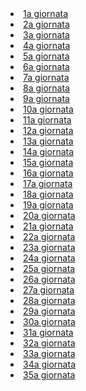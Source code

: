 <li><a href="https://denno985.github.io/giornate/1" class="active">1a giornata</a></li><li><a href="https://denno985.github.io/giornate/2" class="active">2a giornata</a></li><li><a href="https://denno985.github.io/giornate/3" class="active">3a giornata</a></li><li><a href="https://denno985.github.io/giornate/4" class="active">4a giornata</a></li><li><a href="https://denno985.github.io/giornate/5" class="active">5a giornata</a></li><li><a href="https://denno985.github.io/giornate/6" class="active">6a giornata</a></li><li><a href="https://denno985.github.io/giornate/7" class="active">7a giornata</a></li><li><a href="https://denno985.github.io/giornate/8" class="active">8a giornata</a></li><li><a href="https://denno985.github.io/giornate/9" class="active">9a giornata</a></li><li><a href="https://denno985.github.io/giornate/10" class="active">10a giornata</a></li><li><a href="https://denno985.github.io/giornate/11" class="active">11a giornata</a></li><li><a href="https://denno985.github.io/giornate/12" class="active">12a giornata</a></li><li><a href="https://denno985.github.io/giornate/13" class="active">13a giornata</a></li><li><a href="https://denno985.github.io/giornate/14" class="active">14a giornata</a></li><li><a href="https://denno985.github.io/giornate/15" class="active">15a giornata</a></li><li><a href="https://denno985.github.io/giornate/16" class="active">16a giornata</a></li><li><a href="https://denno985.github.io/giornate/17" class="active">17a giornata</a></li><li><a href="https://denno985.github.io/giornate/18" class="active">18a giornata</a></li><li><a href="https://denno985.github.io/giornate/19" class="active">19a giornata</a></li><li><a href="https://denno985.github.io/giornate/20" class="active">20a giornata</a></li><li><a href="https://denno985.github.io/giornate/21" class="active">21a giornata</a></li><li><a href="https://denno985.github.io/giornate/22" class="active">22a giornata</a></li><li><a href="https://denno985.github.io/giornate/23" class="active">23a giornata</a></li><li><a href="https://denno985.github.io/giornate/24" class="active">24a giornata</a></li><li><a href="https://denno985.github.io/giornate/25" class="active">25a giornata</a></li><li><a href="https://denno985.github.io/giornate/26" class="active">26a giornata</a></li><li><a href="https://denno985.github.io/giornate/27" class="active">27a giornata</a></li><li><a href="https://denno985.github.io/giornate/28" class="active">28a giornata</a></li><li><a href="https://denno985.github.io/giornate/29" class="active">29a giornata</a></li><li><a href="https://denno985.github.io/giornate/30" class="active">30a giornata</a></li><li><a href="https://denno985.github.io/giornate/31" class="active">31a giornata</a></li><li><a href="https://denno985.github.io/giornate/32" class="active">32a giornata</a></li><li><a href="https://denno985.github.io/giornate/33" class="active">33a giornata</a></li><li><a href="https://denno985.github.io/giornate/34" class="active">34a giornata</a></li><li><a href="https://denno985.github.io/giornate/35" class="active">35a giornata</a></li>
